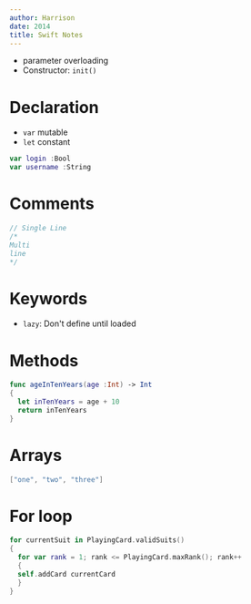 ```yaml
---
author: Harrison
date: 2014
title: Swift Notes
---
```


* parameter overloading
* Constructor: `init()`

# Declaration
* `var` mutable
* `let` constant

```swift
var login :Bool
var username :String
```

# Comments

```swift
// Single Line
/*
Multi
line
*/
```

# Keywords
* `lazy`: Don't define until loaded

# Methods

```swift
func ageInTenYears(age :Int) -> Int
{
  let inTenYears = age + 10
  return inTenYears
}
```

# Arrays

```swift
["one", "two", "three"]
```

# For loop

```swift
for currentSuit in PlayingCard.validSuits()
{
  for var rank = 1; rank <= PlayingCard.maxRank(); rank++
  {
  self.addCard currentCard
  }
}
```
